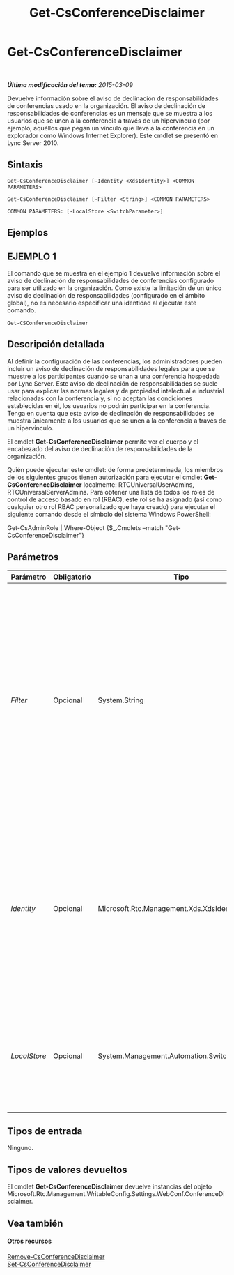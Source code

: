 ﻿---
title: Get-CsConferenceDisclaimer
TOCTitle: Get-CsConferenceDisclaimer
ms:assetid: 2382aaef-9c5e-43f8-99de-6c880134db7d
ms:mtpsurl: https://technet.microsoft.com/es-es/library/Gg425714(v=OCS.15)
ms:contentKeyID: 48274685
ms.date: 01/07/2017
mtps_version: v=OCS.15
ms.translationtype: HT
---

# Get-CsConferenceDisclaimer

 

_**Última modificación del tema:** 2015-03-09_

Devuelve información sobre el aviso de declinación de responsabilidades de conferencias usado en la organización. El aviso de declinación de responsabilidades de conferencias es un mensaje que se muestra a los usuarios que se unen a la conferencia a través de un hipervínculo (por ejemplo, aquéllos que pegan un vínculo que lleva a la conferencia en un explorador como Windows Internet Explorer). Este cmdlet se presentó en Lync Server 2010.

## Sintaxis

    Get-CsConferenceDisclaimer [-Identity <XdsIdentity>] <COMMON PARAMETERS>

    Get-CsConferenceDisclaimer [-Filter <String>] <COMMON PARAMETERS>

    COMMON PARAMETERS: [-LocalStore <SwitchParameter>]

## Ejemplos

## EJEMPLO 1

El comando que se muestra en el ejemplo 1 devuelve información sobre el aviso de declinación de responsabilidades de conferencias configurado para ser utilizado en la organización. Como existe la limitación de un único aviso de declinación de responsabilidades (configurado en el ámbito global), no es necesario especificar una identidad al ejecutar este comando.

    Get-CSConferenceDisclaimer

## Descripción detallada

Al definir la configuración de las conferencias, los administradores pueden incluir un aviso de declinación de responsabilidades legales para que se muestre a los participantes cuando se unan a una conferencia hospedada por Lync Server. Este aviso de declinación de responsabilidades se suele usar para explicar las normas legales y de propiedad intelectual e industrial relacionadas con la conferencia y, si no aceptan las condiciones establecidas en él, los usuarios no podrán participar en la conferencia. Tenga en cuenta que este aviso de declinación de responsabilidades se muestra únicamente a los usuarios que se unen a la conferencia a través de un hipervínculo.

El cmdlet **Get-CsConferenceDisclaimer** permite ver el cuerpo y el encabezado del aviso de declinación de responsabilidades de la organización.

Quién puede ejecutar este cmdlet: de forma predeterminada, los miembros de los siguientes grupos tienen autorización para ejecutar el cmdlet **Get-CsConferenceDisclaimer** localmente: RTCUniversalUserAdmins, RTCUniversalServerAdmins. Para obtener una lista de todos los roles de control de acceso basado en rol (RBAC), este rol se ha asignado (así como cualquier otro rol RBAC personalizado que haya creado) para ejecutar el siguiente comando desde el símbolo del sistema Windows PowerShell:

Get-CsAdminRole | Where-Object {$\_.Cmdlets –match "Get-CsConferenceDisclaimer"}

## Parámetros


<table>
<colgroup>
<col style="width: 25%" />
<col style="width: 25%" />
<col style="width: 25%" />
<col style="width: 25%" />
</colgroup>
<thead>
<tr class="header">
<th>Parámetro</th>
<th>Obligatorio</th>
<th>Tipo</th>
<th>Descripción</th>
</tr>
</thead>
<tbody>
<tr class="odd">
<td><p><em>Filter</em></p></td>
<td><p>Opcional</p></td>
<td><p>System.String</p></td>
<td><p>Permite utilizar valores comodines al hacer referencia a un aviso de declinación de responsabilidades de conferencias. Como solo se puede tener una única instancia global del aviso de declinación de responsabilidades de conferencias, no existe ninguna razón para utilizar el parámetro Filter. Sin embargo, puede usar la siguiente sintaxis para hacer referencia al aviso de declinación de responsabilidades global: -Filter &quot;g*&quot;. La sintaxis devuelve todos los avisos de declinación de responsabilidades de conferencias que tienen una Identidad que empieza por la letra &quot;g&quot;.</p></td>
</tr>
<tr class="even">
<td><p><em>Identity</em></p></td>
<td><p>Opcional</p></td>
<td><p>Microsoft.Rtc.Management.Xds.XdsIdentity</p></td>
<td><p>Identidad única del aviso de declinación de responsabilidades de conferencia. Como solo se puede tener una única instancia global del aviso de declinación de responsabilidades de conferencia, no es necesario especificar una identidad al llamar al cmdlet <strong>Get-CsConferenceDisclaimer</strong>. Sin embargo, puede usar la siguiente sintaxis para hacer referencia al aviso de declinación de responsabilidades global: -Identity global.</p></td>
</tr>
<tr class="odd">
<td><p><em>LocalStore</em></p></td>
<td><p>Opcional</p></td>
<td><p>System.Management.Automation.SwitchParameter</p></td>
<td><p>Recupera los datos de aviso de declinación de responsabilidades de conferencias a partir de una réplica local de Almacén de administración central en lugar de hacerlo directamente desde Almacén de administración central.</p></td>
</tr>
</tbody>
</table>


## Tipos de entrada

Ninguno.

## Tipos de valores devueltos

El cmdlet **Get-CsConferenceDisclaimer** devuelve instancias del objeto Microsoft.Rtc.Management.WritableConfig.Settings.WebConf.ConferenceDisclaimer.

## Vea también

#### Otros recursos

[Remove-CsConferenceDisclaimer](remove-csconferencedisclaimer.md)  
[Set-CsConferenceDisclaimer](set-csconferencedisclaimer.md)

